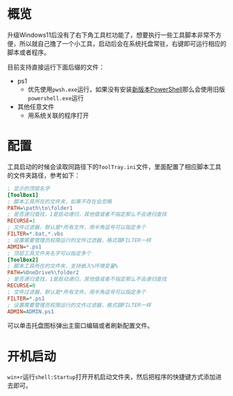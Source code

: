 # 概览
升级Windows11后没有了右下角工具栏功能了，想要执行一些工具脚本非常不方便，所以就自己撸了一个小工具，启动后会在系统托盘常驻，右键即可运行相应的脚本或者程序。

目前支持直接运行下面后缀的文件：

- ps1
  - 优先使用`pwsh.exe`运行，如果没有安装[新版本PowerShell](https://learn.microsoft.com/en-us/powershell/scripting/install/installing-powershell-on-windows)那么会使用旧版`powershell.exe`运行
- 其他任意文件
  - 用系统关联的程序打开


# 配置

工具启动的时候会读取同路径下的`ToolTray.ini`文件，里面配置了相应脚本工具的文件夹路径，参考如下：

```ini
; 显示的顶层名字
[ToolBox1]
; 脚本工具所在的文件夹，如果不存在会忽略
PATH=\path\to\folder1
; 是否递归查找，1是启动递归，其他值或者不指定那么不会递归查找
RECURSE=1
; 文件过滤器，默认是*所有文件，用半角逗号可以指定多个
FILTER=*.bat,*.vbs
; 设置需要管理员权限运行的文件过滤器，格式跟FILTER一样
ADMIN=*.ps1
; 顶层工具文件夹名字可以指定多个
[ToolBox2]
; 脚本工具所在的文件夹，支持嵌入%环境变量%
PATH=%OneDrive%\folder2
; 是否递归查找，1是启动递归，其他值或者不指定那么不会递归查找
RECURSE=0
; 文件过滤器，默认是*所有文件，用半角逗号可以指定多个
FILTER=*.ps1
; 设置需要管理员权限运行的文件过滤器，格式跟FILTER一样
ADMIN=ADMIN.ps1
```

可以单击托盘图标弹出主窗口编辑或者刷新配置文件。

# 开机启动

`win+r`运行`shell:Startup`打开开机启动文件夹，然后把程序的快捷键方式添加进去即可。
